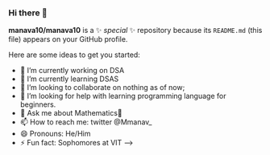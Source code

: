 ### Hi there 👋


**manava10/manava10** is a ✨ _special_ ✨ repository because its `README.md` (this file) appears on your GitHub profile.

Here are some ideas to get you started:

- 🔭 I’m currently working on DSA
- 🌱 I’m currently learning DSAS
- 👯 I’m looking to collaborate on nothing as of now; 
- 🤔 I’m looking for help with learning programming language for beginners.
- 💬 Ask me about Mathematics🌿
- 📫 How to reach me: twitter @Mmanav_
- 😄 Pronouns: He/Him
- ⚡ Fun fact: Sophomores at VIT
-->
